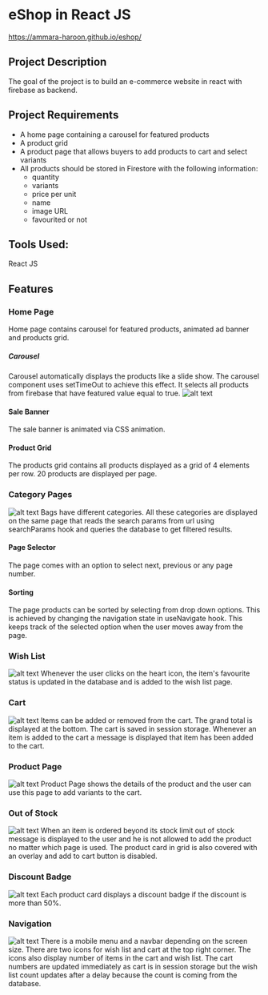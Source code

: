 # eShop in React JS
https://ammara-haroon.github.io/eshop/
## Project Description

The goal of the project is to build an e-commerce website in react with firebase as backend.

## Project Requirements

- A home page containing a carousel for featured products
- A product grid
- A product page that allows buyers to add products to cart and select variants
- All products should be stored in Firestore with the following information:
  - quantity
  - variants
  - price per unit
  - name
  - image URL
  - favourited or not

## Tools Used:

React JS

## Features

### Home Page

Home page contains carousel for featured products, animated ad banner and products grid.

##### Carousel

Carousel automatically displays the products like a slide show. The carousel component uses setTimeOut to achieve this effect. It selects all products from firebase that have featured value equal to true.
![alt text](image.png)

#### Sale Banner

The sale banner is animated via CSS animation.

#### Product Grid

The products grid contains all products displayed as a grid of 4 elements per row. 20 products are displayed per page.

### Category Pages

![alt text](image-1.png)
Bags have different categories. All these categories are displayed on the same page that reads the search params from url using searchParams hook and queries the database to get filtered results.

#### Page Selector

The page comes with an option to select next, previous or any page number.

#### Sorting

The page products can be sorted by selecting from drop down options. This is achieved by changing the navigation state in useNavigate hook. This keeps track of the selected option when the user moves away from the page.

### Wish List

![alt text](image-3.png)
Whenever the user clicks on the heart icon, the item's favourite status is updated in the database and is added to the wish list page.

### Cart

![alt text](image-4.png)
Items can be added or removed from the cart. The grand total is displayed at the bottom. The cart is saved in session storage. Whenever an item is added to the cart a message is displayed that item has been added to the cart.

### Product Page

![alt text](image-5.png)
Product Page shows the details of the product and the user can use this page to add variants to the cart.

### Out of Stock

![alt text](image-6.png)
When an item is ordered beyond its stock limit out of stock message is displayed to the user and he is not allowed to add the product no matter which page is used. The product card in grid is also covered with an overlay and add to cart button is disabled.

### Discount Badge

![alt text](image-7.png)
Each product card displays a discount badge if the discount is more than 50%.

### Navigation

![alt text](image-2.png)
There is a mobile menu and a navbar depending on the screen size. There are two icons for wish list and cart at the top right corner. The icons also display number of items in the cart and wish list. The cart numbers are updated immediately as cart is in session storage but the wish list count updates after a delay because the count is coming from the database.
